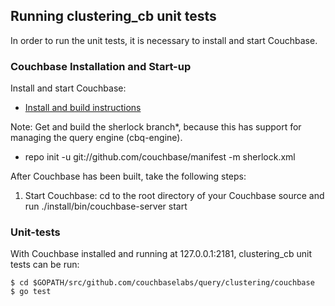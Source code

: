 
## Running clustering_cb unit tests

In order to run the unit tests, it is necessary to install and start Couchbase.

### Couchbase Installation and Start-up

Install and start Couchbase:

+ [Install and build instructions](https://github.com/couchbase/tlm/)

Note: Get and build the sherlock branch*, because this has support for managing the query engine (cbq-engine).

* repo init -u git://github.com/couchbase/manifest -m sherlock.xml

After Couchbase has been built, take the following steps:
1. Start Couchbase: cd to the root directory of your Couchbase source and run ./install/bin/couchbase-server start

### Unit-tests

With Couchbase installed and running at 127.0.0.1:2181, clustering_cb unit tests can be run:

    $ cd $GOPATH/src/github.com/couchbaselabs/query/clustering/couchbase
    $ go test

